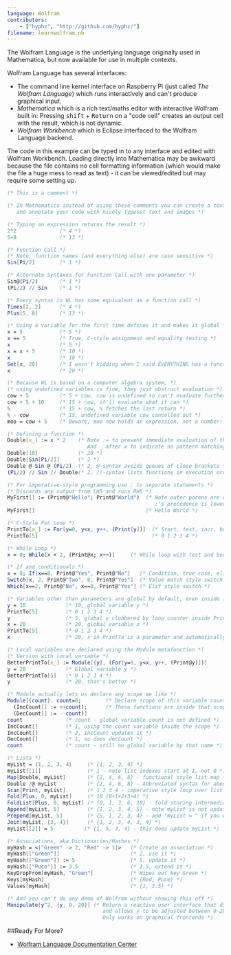 ```yaml
---
language: Wolfram
contributors:
    - ["hyphz", "http://github.com/hyphz/"]
filename: learnwolfram.nb
---
```


The Wolfram Language is the underlying language originally used in Mathematica,
but now available for use in multiple contexts.

Wolfram Language has several interfaces:

* The command line kernel interface on Raspberry Pi (just called _The Wolfram Language_)
    which runs interactively and can't produce graphical input.
* _Mathematica_ which is a rich text/maths editor with interactive Wolfram built in:
    Pressing <kbd>shift</kbd> + <kbd>Return</kbd> on a "code cell"
    creates an output cell with the result, which is not dynamic.
* _Wolfram Workbench_ which is Eclipse interfaced to the Wolfram Language backend.

The code in this example can be typed in to any interface and edited with Wolfram Workbench.
Loading directly into Mathematica may be awkward because the file contains no cell formatting information
(which would make the file a huge mess to read as text) - it can be viewed/edited but may require some setting up.

```mathematica
(* This is a comment *)

(* In Mathematica instead of using these comments you can create a text cell
   and annotate your code with nicely typeset text and images *)

(* Typing an expression returns the result *)
2*2              (* 4 *)
5+8              (* 13 *)

(* Function Call *)
(* Note, function names (and everything else) are case sensitive *)
Sin[Pi/2]        (* 1 *)

(* Alternate Syntaxes for Function Call with one parameter *)
Sin@(Pi/2)       (* 1 *)
(Pi/2) // Sin    (* 1 *)

(* Every syntax in WL has some equivalent as a function call *)
Times[2, 2]      (* 4 *)
Plus[5, 8]       (* 13 *)

(* Using a variable for the first time defines it and makes it global *)
x = 5            (* 5 *)
x == 5           (* True, C-style assignment and equality testing *)
x                (* 5 *)
x = x + 5        (* 10 *)
x                (* 10 *)
Set[x, 20]       (* I wasn't kidding when I said EVERYTHING has a function equivalent *)
x                (* 20 *)

(* Because WL is based on a computer algebra system, *)
(* using undefined variables is fine, they just obstruct evaluation *)
cow + 5          (* 5 + cow, cow is undefined so can't evaluate further *)
cow + 5 + 10     (* 15 + cow, it'll evaluate what it can *)
%                (* 15 + cow, % fetches the last return *)
% - cow          (* 15, undefined variable cow cancelled out *)
moo = cow + 5    (* Beware, moo now holds an expression, not a number! *)

(* Defining a function *)
Double[x_] := x * 2    (* Note := to prevent immediate evaluation of the RHS
                          And _ after x to indicate no pattern matching constraints *)
Double[10]             (* 20 *)
Double[Sin[Pi/2]]      (* 2 *)
Double @ Sin @ (Pi/2)  (* 2, @-syntax avoids queues of close brackets *)
(Pi/2) // Sin // Double(* 2, //-syntax lists functions in execution order *)

(* For imperative-style programming use ; to separate statements *)
(* Discards any output from LHS and runs RHS *)
MyFirst[] := (Print@"Hello"; Print@"World")  (* Note outer parens are critical
                                                ;'s precedence is lower than := *)
MyFirst[]                                    (* Hello World *)

(* C-Style For Loop *)
PrintTo[x_] := For[y=0, y<x, y++, (Print[y])]  (* Start, test, incr, body *)
PrintTo[5]                                     (* 0 1 2 3 4 *)

(* While Loop *)
x = 0; While[x < 2, (Print@x; x++)]     (* While loop with test and body *)

(* If and conditionals *)
x = 8; If[x==8, Print@"Yes", Print@"No"]   (* Condition, true case, else case *)
Switch[x, 2, Print@"Two", 8, Print@"Yes"]  (* Value match style switch *)
Which[x==2, Print@"No", x==8, Print@"Yes"] (* Elif style switch *)

(* Variables other than parameters are global by default, even inside functions *)
y = 10             (* 10, global variable y *)
PrintTo[5]         (* 0 1 2 3 4 *)
y                  (* 5, global y clobbered by loop counter inside PrintTo *)
x = 20             (* 20, global variable x *)
PrintTo[5]         (* 0 1 2 3 4 *)
x                  (* 20, x in PrintTo is a parameter and automatically local *)

(* Local variables are declared using the Module metafunction *)
(* Version with local variable *)
BetterPrintTo[x_] := Module[{y}, (For[y=0, y<x, y++, (Print@y)])]
y = 20             (* Global variable y *)
BetterPrintTo[5]   (* 0 1 2 3 4 *)
y                  (* 20, that's better *)

(* Module actually lets us declare any scope we like *)
Module[{count}, count=0;        (* Declare scope of this variable count *)
  (IncCount[] := ++count);      (* These functions are inside that scope *)
  (DecCount[] := --count)]
count              (* count - global variable count is not defined *)
IncCount[]         (* 1, using the count variable inside the scope *)
IncCount[]         (* 2, incCount updates it *)
DecCount[]         (* 1, so does decCount *)
count              (* count - still no global variable by that name *)

(* Lists *)
myList = {1, 2, 3, 4}     (* {1, 2, 3, 4} *)
myList[[1]]               (* 1 - note list indexes start at 1, not 0 *)
Map[Double, myList]       (* {2, 4, 6, 8} - functional style list map function *)
Double /@ myList          (* {2, 4, 6, 8} - Abbreviated syntax for above *)
Scan[Print, myList]       (* 1 2 3 4 - imperative style loop over list *)
Fold[Plus, 0, myList]     (* 10 (0+1+2+3+4) *)
FoldList[Plus, 0, myList] (* {0, 1, 3, 6, 10} - fold storing intermediate results *)
Append[myList, 5]         (* {1, 2, 3, 4, 5} - note myList is not updated *)
Prepend[myList, 5]        (* {5, 1, 2, 3, 4} - add "myList = " if you want it to be *)
Join[myList, {3, 4}]      (* {1, 2, 3, 4, 3, 4} *)
myList[[2]] = 5          (* {1, 5, 3, 4} - this does update myList *)

(* Associations, aka Dictionaries/Hashes *)
myHash = <|"Green" -> 2, "Red" -> 1|>   (* Create an association *)
myHash[["Green"]]                       (* 2, use it *)
myHash[["Green"]] := 5                  (* 5, update it *)
myHash[["Puce"]] := 3.5                 (* 3.5, extend it *)
KeyDropFrom[myHash, "Green"]            (* Wipes out key Green *)
Keys[myHash]                            (* {Red, Puce} *)
Values[myHash]                          (* {1, 3.5} *)

(* And you can't do any demo of Wolfram without showing this off *)
Manipulate[y^2, {y, 0, 20}] (* Return a reactive user interface that displays y^2
                               and allows y to be adjusted between 0-20 with a slider.
                               Only works on graphical frontends *)
```

##Ready For More?

* [Wolfram Language Documentation Center](http://reference.wolfram.com/language/)
